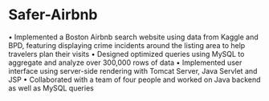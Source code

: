 # Safer-Airbnb

• Implemented a Boston Airbnb search website using data from Kaggle and BPD, featuring
displaying crime incidents around the listing area to help travelers plan their visits
• Designed optimized queries using MySQL to aggregate and analyze over 300,000 rows of data
• Implemented user interface using server-side rendering with Tomcat Server, Java Servlet and JSP
• Collaborated with a team of four people and worked on Java backend as well as MySQL queries
